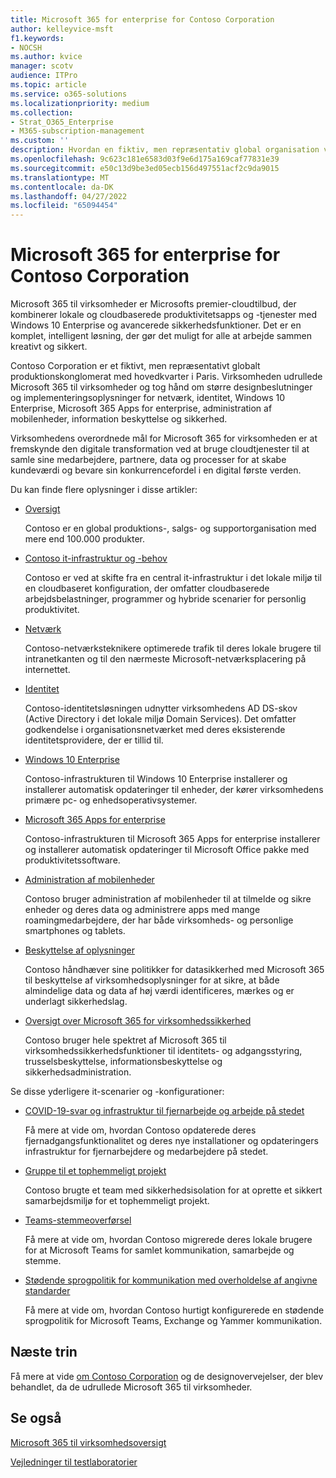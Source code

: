 ```yaml
---
title: Microsoft 365 for enterprise for Contoso Corporation
author: kelleyvice-msft
f1.keywords:
- NOCSH
ms.author: kvice
manager: scotv
audience: ITPro
ms.topic: article
ms.service: o365-solutions
ms.localizationpriority: medium
ms.collection:
- Strat_O365_Enterprise
- M365-subscription-management
ms.custom: ''
description: Hvordan en fiktiv, men repræsentativ global organisation vedtog Microsoft 365 for enterprise.
ms.openlocfilehash: 9c623c181e6583d03f9e6d175a169caf77831e39
ms.sourcegitcommit: e50c13d9be3ed05ecb156d497551acf2c9da9015
ms.translationtype: MT
ms.contentlocale: da-DK
ms.lasthandoff: 04/27/2022
ms.locfileid: "65094454"
---
```

# <a name="microsoft-365-for-enterprise-for-the-contoso-corporation"></a>Microsoft 365 for enterprise for Contoso Corporation

Microsoft 365 til virksomheder er Microsofts premier-cloudtilbud, der kombinerer lokale og cloudbaserede produktivitetsapps og -tjenester med Windows 10 Enterprise og avancerede sikkerhedsfunktioner. Det er en komplet, intelligent løsning, der gør det muligt for alle at arbejde sammen kreativt og sikkert.

Contoso Corporation er et fiktivt, men repræsentativt globalt produktionskonglomerat med hovedkvarter i Paris. Virksomheden udrullede Microsoft 365 til virksomheder og tog hånd om større designbeslutninger og implementeringsoplysninger for netværk, identitet, Windows 10 Enterprise, Microsoft 365 Apps for enterprise, administration af mobilenheder, information beskyttelse og sikkerhed.

Virksomhedens overordnede mål for Microsoft 365 for virksomheden er at fremskynde den digitale transformation ved at bruge cloudtjenester til at samle sine medarbejdere, partnere, data og processer for at skabe kundeværdi og bevare sin konkurrencefordel i en digital første verden.

Du kan finde flere oplysninger i disse artikler:

- [Oversigt](contoso-overview.md)

  Contoso er en global produktions-, salgs- og supportorganisation med mere end 100.000 produkter.

- [Contoso it-infrastruktur og -behov](contoso-infra-needs.md)

  Contoso er ved at skifte fra en central it-infrastruktur i det lokale miljø til en cloudbaseret konfiguration, der omfatter cloudbaserede arbejdsbelastninger, programmer og hybride scenarier for personlig produktivitet.

- [Netværk](contoso-networking.md)

  Contoso-netværksteknikere optimerede trafik til deres lokale brugere til intranetkanten og til den nærmeste Microsoft-netværksplacering på internettet.

- [Identitet](contoso-identity.md)

  Contoso-identitetsløsningen udnytter virksomhedens AD DS-skov (Active Directory i det lokale miljø Domain Services). Det omfatter godkendelse i organisationsnetværket med deres eksisterende identitetsprovidere, der er tillid til.

- [Windows 10 Enterprise](contoso-win10.md)

  Contoso-infrastrukturen til Windows 10 Enterprise installerer og installerer automatisk opdateringer til enheder, der kører virksomhedens primære pc- og enhedsoperativsystemer.

- [Microsoft 365 Apps for enterprise](contoso-o365pp.md)

  Contoso-infrastrukturen til Microsoft 365 Apps for enterprise installerer og installerer automatisk opdateringer til Microsoft Office pakke med produktivitetssoftware.

- [Administration af mobilenheder](contoso-mdm.md)

  Contoso bruger administration af mobilenheder til at tilmelde og sikre enheder og deres data og administrere apps med mange roamingmedarbejdere, der har både virksomheds- og personlige smartphones og tablets.

- [Beskyttelse af oplysninger](contoso-info-protect.md)

  Contoso håndhæver sine politikker for datasikkerhed med Microsoft 365 til beskyttelse af virksomhedsoplysninger for at sikre, at både almindelige data og data af høj værdi identificeres, mærkes og er underlagt sikkerhedslag.

- [Oversigt over Microsoft 365 for virksomhedssikkerhed](contoso-security-summary.md)

  Contoso bruger hele spektret af Microsoft 365 til virksomhedssikkerhedsfunktioner til identitets- og adgangsstyring, trusselsbeskyttelse, informationsbeskyttelse og sikkerhedsadministration.

Se disse yderligere it-scenarier og -konfigurationer:

- [COVID-19-svar og infrastruktur til fjernarbejde og arbejde på stedet](../solutions/contoso-remote-onsite-work.md)

  Få mere at vide om, hvordan Contoso opdaterede deres fjernadgangsfunktionalitet og deres nye installationer og opdateringers infrastruktur for fjernarbejdere og medarbejdere på stedet.

- [Gruppe til et tophemmeligt projekt](../solutions/contoso-team-for-top-secret-project.md)

  Contoso brugte et team med sikkerhedsisolation for at oprette et sikkert samarbejdsmiljø for et tophemmeligt projekt.

- [Teams-stemmeoverførsel](/MicrosoftTeams/voice-case-study-overview)

  Få mere at vide om, hvordan Contoso migrerede deres lokale brugere for at Microsoft Teams for samlet kommunikation, samarbejde og stemme.

- [Stødende sprogpolitik for kommunikation med overholdelse af angivne standarder](../compliance/communication-compliance-case-study.md)

  Få mere at vide om, hvordan Contoso hurtigt konfigurerede en stødende sprogpolitik for Microsoft Teams, Exchange og Yammer kommunikation.

## <a name="next-step"></a>Næste trin

Få mere at vide [om Contoso Corporation](contoso-overview.md) og de designovervejelser, der blev behandlet, da de udrullede Microsoft 365 til virksomheder.


## <a name="see-also"></a>Se også

[Microsoft 365 til virksomhedsoversigt](microsoft-365-overview.md)

[Vejledninger til testlaboratorier](m365-enterprise-test-lab-guides.md)